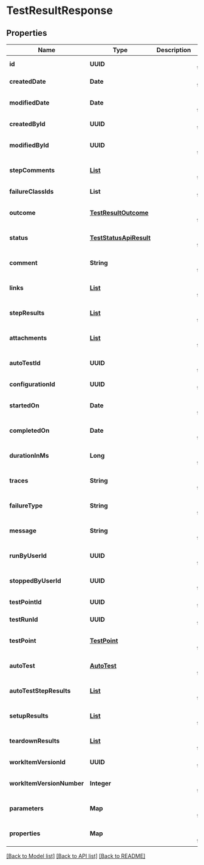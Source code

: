 # TestResultResponse
## Properties

| Name | Type | Description | Notes |
|------------ | ------------- | ------------- | -------------|
| **id** | **UUID** |  | [default to null] |
| **createdDate** | **Date** |  | [default to null] |
| **modifiedDate** | **Date** |  | [optional] [default to null] |
| **createdById** | **UUID** |  | [default to null] |
| **modifiedById** | **UUID** |  | [optional] [default to null] |
| **stepComments** | [**List**](StepComment.md) |  | [optional] [default to null] |
| **failureClassIds** | **List** |  | [default to null] |
| **outcome** | [**TestResultOutcome**](TestResultOutcome.md) |  | [optional] [default to null] |
| **status** | [**TestStatusApiResult**](TestStatusApiResult.md) |  | [optional] [default to null] |
| **comment** | **String** |  | [optional] [default to null] |
| **links** | [**List**](Link.md) |  | [optional] [default to null] |
| **stepResults** | [**List**](StepResult.md) |  | [optional] [default to null] |
| **attachments** | [**List**](Attachment.md) |  | [optional] [default to null] |
| **autoTestId** | **UUID** |  | [optional] [default to null] |
| **configurationId** | **UUID** |  | [default to null] |
| **startedOn** | **Date** |  | [optional] [default to null] |
| **completedOn** | **Date** |  | [optional] [default to null] |
| **durationInMs** | **Long** |  | [optional] [default to null] |
| **traces** | **String** |  | [optional] [default to null] |
| **failureType** | **String** |  | [optional] [default to null] |
| **message** | **String** |  | [optional] [default to null] |
| **runByUserId** | **UUID** |  | [optional] [default to null] |
| **stoppedByUserId** | **UUID** |  | [optional] [default to null] |
| **testPointId** | **UUID** |  | [default to null] |
| **testRunId** | **UUID** |  | [default to null] |
| **testPoint** | [**TestPoint**](TestPoint.md) |  | [optional] [default to null] |
| **autoTest** | [**AutoTest**](AutoTest.md) |  | [optional] [default to null] |
| **autoTestStepResults** | [**List**](AutoTestStepResult.md) |  | [optional] [default to null] |
| **setupResults** | [**List**](AutoTestStepResult.md) |  | [optional] [default to null] |
| **teardownResults** | [**List**](AutoTestStepResult.md) |  | [optional] [default to null] |
| **workItemVersionId** | **UUID** |  | [default to null] |
| **workItemVersionNumber** | **Integer** |  | [optional] [default to null] |
| **parameters** | **Map** |  | [optional] [default to null] |
| **properties** | **Map** |  | [optional] [default to null] |

[[Back to Model list]](../README.md#documentation-for-models) [[Back to API list]](../README.md#documentation-for-api-endpoints) [[Back to README]](../README.md)

